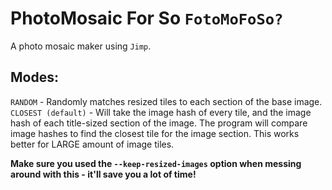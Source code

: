 # PhotoMosaic For So `FotoMoFoSo?` 

A photo mosaic maker using `Jimp`. 

## Modes:

`RANDOM` - Randomly matches resized tiles to each section of the base image.
`CLOSEST (default)` - Will take the image hash of every tile, and the image hash of each title-sized section of the image. The program will compare image hashes to find the closest tile for the image section. This works better for LARGE amount of image tiles.

**Make sure you used the `--keep-resized-images` option when messing around with this - it'll save you a lot of time!**